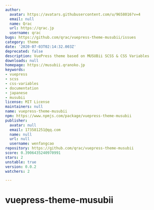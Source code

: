 ```yaml
---
author:
  avatar: https://avatars.githubusercontent.com/u/9658016?v=4
  email: null
  name: Qrac
  url: https://qrac.jp
  username: qrac
bugs: https://github.com/qrac/vuepress-theme-musubii/issues
category: theme
date: '2020-07-03T02:14:32.003Z'
deprecated: false
description: VuePress theme based on MUSUBii SCSS & CSS Variables
downloads: null
homepage: https://musubii.qranoko.jp
keywords:
- vuepress
- scss
- css-variables
- documentation
- japanese
- musubii
license: MIT License
maintainers: null
name: vuepress-theme-musubii
npm: https://www.npmjs.com/package/vuepress-theme-musubii
publisher:
  avatar: null
  email: 173581251@qq.com
  name: null
  url: null
  username: wenfangcao
repository: https://github.com/qrac/vuepress-theme-musubii
score: 0.3906435240970991
stars: 2
unstable: true
version: 0.0.2
watchers: 2

---
```


# vuepress-theme-musubii